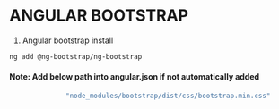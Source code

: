 
# ANGULAR BOOTSTRAP


1. Angular bootstrap install
```bash
ng add @ng-bootstrap/ng-bootstrap
```


####  Note: Add below path into angular.json if not automatically added
```bash
              "node_modules/bootstrap/dist/css/bootstrap.min.css"
```